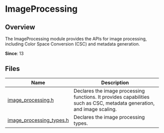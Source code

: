 # ImageProcessing

## Overview

The ImageProcessing module provides the APIs for image processing, including Color Space Conversion (CSC) and metadata generation.

<!--RP1--><!--RP1End-->

**Since**: 13

## Files

| Name| Description|
| -- | -- |
| [image_processing.h](capi-image-processing-h.md) | Declares the image processing functions. It provides capabilities such as CSC, metadata generation, and image scaling.|
| [image_processing_types.h](capi-image-processing-types-h.md) | Declares the image processing types.|
